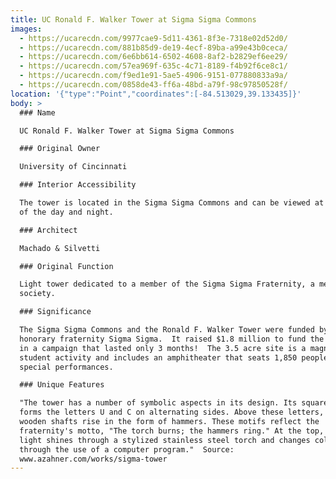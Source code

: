 ```yaml
---
title: UC Ronald F. Walker Tower at Sigma Sigma Commons
images:
  - https://ucarecdn.com/9977cae9-5d11-4361-8f3e-7318e02d52d0/
  - https://ucarecdn.com/881b85d9-de19-4ecf-89ba-a99e43b0ceca/
  - https://ucarecdn.com/6e6bb614-6502-4608-8af2-b2829ef6ee29/
  - https://ucarecdn.com/57ea969f-635c-4c71-8189-f4b92f6ce8c1/
  - https://ucarecdn.com/f9ed1e91-5ae5-4906-9151-077880833a9a/
  - https://ucarecdn.com/0858de43-ff6a-48bd-a79f-98c97850528f/
location: '{"type":"Point","coordinates":[-84.513029,39.133435]}'
body: >
  ### Name

  UC Ronald F. Walker Tower at Sigma Sigma Commons

  ### Original Owner

  University of Cincinnati

  ### Interior Accessibility

  The tower is located in the Sigma Sigma Commons and can be viewed at all times
  of the day and night.

  ### Architect

  Machado & Silvetti

  ### Original Function

  Light tower dedicated to a member of the Sigma Sigma Fraternity, a men's honor
  society.

  ### Significance

  The Sigma Sigma Commons and the Ronald F. Walker Tower were funded by the
  honorary fraternity Sigma Sigma.  It raised $1.8 million to fund the project
  in a campaign that lasted only 3 months!  The 3.5 acre site is a magnet for
  student activity and includes an amphitheater that seats 1,850 people for
  special performances.

  ### Unique Features

  "The tower has a number of symbolic aspects in its design. Its square base
  forms the letters U and C on alternating sides. Above these letters, the main
  wooden shafts rise in the form of hammers. These motifs reflect the
  fraternity's motto, "The torch burns; the hammers ring." At the top, a beam of
  light shines through a stylized stainless steel torch and changes colors
  through the use of a computer program."  Source:
  www.azahner.com/works/sigma-tower
---
```


